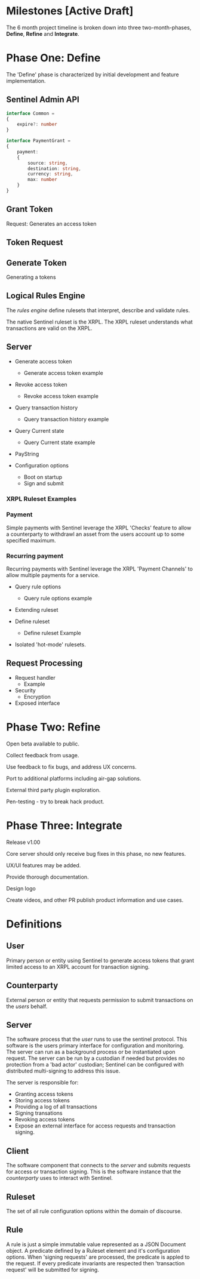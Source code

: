 # **Milestones** [Active Draft]

The 6 month project timeline is broken down into three two-month-phases, **Define**, **Refine** and **Integrate**.

#	Phase One: Define
The 'Define' phase is characterized by initial development and feature implementation.

##	Sentinel Admin API

```ts
interface Common =
{
	expire?: number
}

interface PaymentGrant =
{
	payment:
	{
		source: string,
		destination: string,
		currency: string,
		max: number
	}
}

```

## Grant Token
Request:
Generates an access token






##	Token Request


## Generate Token
Generating a tokens





## Logical Rules Engine
The *rules engine* define rulesets that interpret, describe and validate rules.

The native Sentinel ruleset is the XRPL.
The XRPL ruleset understands what transactions are valid on the XRPL.


## Server

*	Generate access token
	* Generate access token example
*	Revoke access token
	* Revoke access token example
*	Query transaction history
	* Query transaction history example
*	Query Current state
	* Query Current state example
*	PayString

*	Configuration options
	*	Boot on startup
	*	Sign and submit



###	XRPL Ruleset Examples

###	Payment
Simple payments with Sentinel leverage the XRPL 'Checks' feature to allow a counterparty to withdrawl an asset from the users account up to some specified maximum.


###	Recurring payment
Recurring payments with Sentinel leverage the XRPL 'Payment Channels' to allow multiple payments for a service.


*	Query rule options
	*	Query rule options example
*	Extending ruleset
*	Define ruleset
	* Define ruleset Example

* Isolated 'hot-mode' rulesets.

##  Request Processing

*	Request handler
	* Example
*	Security
	*	Encryption
*	Exposed interface


# 	Phase Two: Refine

Open beta available to public.

Collect feedback from usage.

Use feedback to fix bugs, and address UX concerns.

Port to additional platforms including air-gap solutions.

External third party plugin exploration.

Pen-testing - try to break hack product.


#	Phase Three: Integrate

Release v1.00

Core server should only receive bug fixes in this phase, no new features.

UX/UI features may be added.

Provide thorough documentation.

Design logo

Create videos, and other PR publish product information and use cases.



# Definitions

## User
Primary person or entity using Sentinel to generate access tokens that grant limited access to an XRPL account for transaction signing.

## Counterparty
External person or entity that requests permission to submit transactions on the *users* behalf.

## Server
The software process that the *user* runs to use the sentinel protocol. This software is the users primary interface for configuration and monitoring. The server can run as a background process or be instantiated upon request. The server can be run by a custodian if needed but provides no protection from a 'bad actor' custodian; Sentinel can be configured with distributed multi-signing to address this issue.

The server is responsible for:
* Granting access tokens
* Storing access tokens
* Providing a log of all transactions
* Signing transations
*	Revoking access tokens
*	Expose an external interface for access requests and transaction signing.

##	Client
The software component that connects to the *server* and submits requests for access or transaction signing. This is the software instance that the *counterparty* uses to interact with Sentinel.

##	Ruleset
The set of all rule configuration options within the domain of discourse.

## Rule
A rule is just a simple immutable value represented as a JSON Document object.
A predicate defined by a Ruleset element and it's configuration options.
When 'signing requests' are processed, the predicate is appled to the request.
If every predicate invariants are respected then 'transaction request' will be submitted for signing.
